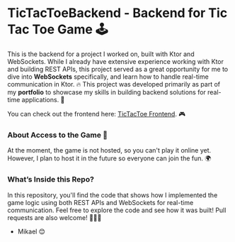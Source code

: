 # TicTacToeBackend - Backend for Tic Tac Toe Game 🕹️

This is the backend for a project I worked on, built with Ktor and WebSockets. While I already have extensive experience working with Ktor and building REST APIs, this project served as a great opportunity for me to dive into **WebSockets** specifically, and learn how to handle real-time communication in Ktor. 🔥
This project was developed primarily as part of my **portfolio** to showcase my skills in building backend solutions for real-time applications. 📂

You can check out the frontend here: [TicTacToe Frontend](https://github.com/Mikaelmaster/tictactoe-frontend). 🎮

### About Access to the Game 🚪
At the moment, the game is not hosted, so you can't play it online yet. However, I plan to host it in the future so everyone can join the fun. 🌍

### What’s Inside this Repo?
In this repository, you'll find the code that shows how I implemented the game logic using both REST APIs and WebSockets for real-time communication. Feel free to explore the code and see how it was built! Pull requests are also welcome! 👨‍💻💡

- Mikael 😊
